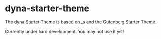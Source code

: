 # dyna-starter-theme
The dyna Starter-Theme is based on _s and the Gutenberg Starter Theme. 

Currently under hard development. You may not use it yet!